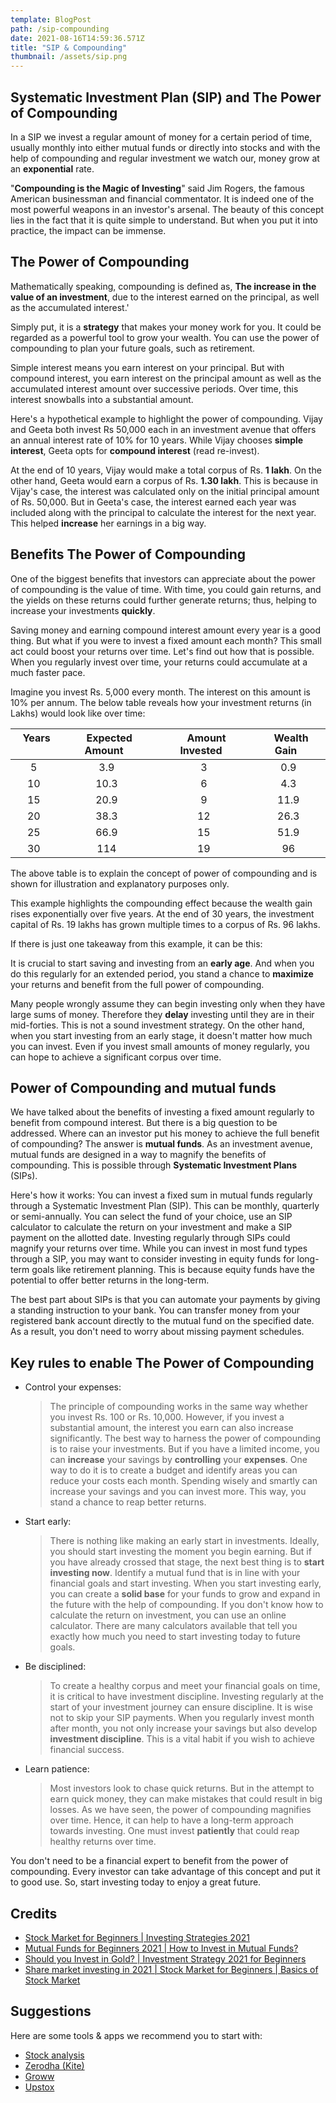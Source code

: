 ```yaml
---
template: BlogPost
path: /sip-compounding
date: 2021-08-16T14:59:36.571Z
title: "SIP & Compounding"
thumbnail: /assets/sip.png
---
```


## Systematic Investment Plan (SIP) and The Power of Compounding

In a SIP we invest a regular amount of money for a certain period of time, usually monthly into either mutual funds or directly into stocks and with the help of compounding and regular investment we watch our, money grow at an **exponential** rate.

"**Compounding is the Magic of Investing**" said Jim Rogers, the famous American businessman and financial commentator. It is indeed one of the most powerful weapons in an investor's arsenal. The beauty of this concept lies in the fact that it is quite simple to understand. But when you put it into practice, the impact can be immense.

## The Power of Compounding

Mathematically speaking, compounding is defined as, **The increase in the value of an investment**, due to the interest earned on the principal, as well as the accumulated interest.'

Simply put, it is a **strategy** that makes your money work for you. It could be regarded as a powerful tool to grow your wealth. You can use the power of compounding to plan your future goals, such as retirement.

Simple interest means you earn interest on your principal. But with compound interest, you earn interest on the principal amount as well as the accumulated interest amount over successive periods. Over time, this interest snowballs into a substantial amount.

Here's a hypothetical example to highlight the power of compounding.
Vijay and Geeta both invest Rs 50,000 each in an investment avenue that offers an annual interest rate of 10% for 10 years. While Vijay chooses **simple interest**, Geeta opts for **compound interest** (read re-invest).

At the end of 10 years, Vijay would make a total corpus of Rs. **1 lakh**. On the other hand, Geeta would earn a corpus of Rs. **1.30 lakh**.
This is because in Vijay's case, the interest was calculated only on the initial principal amount of Rs. 50,000. But in Geeta's case, the interest earned each year was included along with the principal to calculate the interest for the next year. This helped **increase** her earnings in a big way.

## Benefits The Power of Compounding

One of the biggest benefits that investors can appreciate about the power of compounding is the value of time. With time, you could gain returns, and the yields on these returns could further generate returns; thus, helping to increase your investments **quickly**.

Saving money and earning compound interest amount every year is a good thing. But what if you were to invest a fixed amount each month? This small act could boost your returns over time. Let's find out how that is possible.
When you regularly invest over time, your returns could accumulate at a much faster pace.

Imagine you invest Rs. 5,000 every month. The interest on this amount is 10% per annum. The below table reveals how your investment returns (in Lakhs) would look like over time:

| &nbsp; Years &nbsp; | &nbsp; Expected Amount &nbsp; | &nbsp; Amount Invested &nbsp; | &nbsp; Wealth Gain &nbsp; |
| :-----------------: | :---------------------------: | :---------------------------: | :-----------------------: |
|          5          |              3.9              |               3               |            0.9            |
|         10          |             10.3              |               6               |            4.3            |
|         15          |             20.9              |               9               |           11.9            |
|         20          |             38.3              |              12               |           26.3            |
|         25          |             66.9              |              15               |           51.9            |
|         30          |              114              |              19               |            96             |

The above table is to explain the concept of power of compounding and is shown for illustration and explanatory purposes only.

This example highlights the compounding effect because the wealth gain rises exponentially over five years. At the end of 30 years, the investment capital of Rs. 19 lakhs has grown multiple times to a corpus of Rs. 96 lakhs.

If there is just one takeaway from this example, it can be this:

It is crucial to start saving and investing from an **early age**. And when you do this regularly for an extended period, you stand a chance to **maximize** your returns and benefit from the full power of compounding.

Many people wrongly assume they can begin investing only when they have large sums of money. Therefore they **delay** investing until they are in their mid-forties. This is not a sound investment strategy. On the other hand, when you start investing from an early stage, it doesn't matter how much you can invest. Even if you invest small amounts of money regularly, you can hope to achieve a significant corpus over time.

## Power of Compounding and mutual funds

We have talked about the benefits of investing a fixed amount regularly to benefit from compound interest. But there is a big question to be addressed. Where can an investor put his money to achieve the full benefit of compounding? The answer is **mutual funds**. As an investment avenue, mutual funds are designed in a way to magnify the benefits of compounding. This is possible through **Systematic Investment Plans** (SIPs).

Here's how it works: You can invest a fixed sum in mutual funds regularly through a Systematic Investment Plan (SIP). This can be monthly, quarterly or semi-annually. You can select the fund of your choice, use an SIP calculator to calculate the return on your investment and make a SIP payment on the allotted date. Investing regularly through SIPs could magnify your returns over time. While you can invest in most fund types through a SIP, you may want to consider investing in equity funds for long-term goals like retirement planning. This is because equity funds have the potential to offer better returns in the long-term.

The best part about SIPs is that you can automate your payments by giving a standing instruction to your bank. You can transfer money from your registered bank account directly to the mutual fund on the specified date. As a result, you don't need to worry about missing payment schedules.

## Key rules to enable The Power of Compounding

- Control your expenses:

  > The principle of compounding works in the same way whether you invest Rs. 100 or Rs. 10,000. However, if you invest a substantial amount, the interest you earn can also increase significantly.
  > The best way to harness the power of compounding is to raise your investments. But if you have a limited income, you can **increase** your savings by **controlling** your **expenses**. One way to do it is to create a budget and identify areas you can reduce your costs each month. Spending wisely and smartly can increase your savings and you can invest more. This way, you stand a chance to reap better returns.

- Start early:

  > There is nothing like making an early start in investments. Ideally, you should start investing the moment you begin earning. But if you have already crossed that stage, the next best thing is to **start investing now**. Identify a mutual fund that is in line with your financial goals and start investing. When you start investing early, you can create a **solid base** for your funds to grow and expand in the future with the help of compounding. If you don't know how to calculate the return on investment, you can use an online calculator. There are many calculators available that tell you exactly how much you need to start investing today to future goals.

- Be disciplined:

  > To create a healthy corpus and meet your financial goals on time, it is critical to have investment discipline. Investing regularly at the start of your investment journey can ensure discipline. It is wise not to skip your SIP payments. When you regularly invest month after month, you not only increase your savings but also develop **investment discipline**. This is a vital habit if you wish to achieve financial success.

- Learn patience:

  > Most investors look to chase quick returns. But in the attempt to earn quick money, they can make mistakes that could result in big losses. As we have seen, the power of compounding magnifies over time. Hence, it can help to have a long-term approach towards investing. One must invest **patiently** that could reap healthy returns over time.

You don't need to be a financial expert to benefit from the power of compounding. Every investor can take advantage of this concept and put it to good use. So, start investing today to enjoy a great future.

## Credits

- [Stock Market for Beginners | Investing Strategies 2021](https://youtu.be/hIYSxqrraWA)
- [Mutual Funds for Beginners 2021 | How to Invest in Mutual Funds?](https://youtu.be/4CbX0WsHIKk)
- [Should you Invest in Gold? | Investment Strategy 2021 for Beginners](https://youtu.be/WDypUuRJdJs)
- [Share market investing in 2021 | Stock Market for Beginners | Basics of Stock Market](https://youtu.be/POdzdc-WNOY)

## Suggestions

Here are some tools & apps we recommend you to start with:

- [Stock analysis](https://www.tickertape.in)
- [Zerodha (Kite)](https://play.google.com/store/apps/details?id=com.zerodha.kite3)
- [Groww](https://play.google.com/store/apps/details?id=com.nextbillion.groww)
- [Upstox](https://play.google.com/store/apps/details?id=in.upstox.pro)
